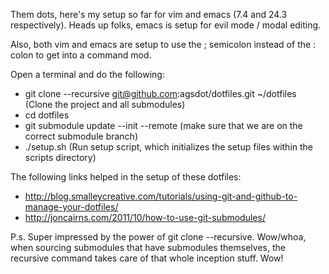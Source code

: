 Them dots, here's my setup so far for vim and emacs (7.4 and 24.3 respectively).  Heads up folks, emacs is setup for evil mode / modal editing.  

Also, both vim and emacs are setup to use the ; semicolon instead of the : colon to get into a command mod.  

Open a terminal and do the following:  

- git clone --recursive git@github.com:agsdot/dotfiles.git ~/dotfiles (Clone the project and all submodules)  
- cd dotfiles  
- git submodule update --init --remote (make sure that we are on the correct submodule branch)  
- ./setup.sh (Run setup script, which initializes the setup files within the scripts directory)  

The following links helped in the setup of these dotfiles:  
  - http://blog.smalleycreative.com/tutorials/using-git-and-github-to-manage-your-dotfiles/  
  - http://joncairns.com/2011/10/how-to-use-git-submodules/  

P.s. Super impressed by the power of git clone --recursive.  Wow/whoa, when sourcing submodules that have submodules themselves, the recursive command takes care of that whole inception stuff.  Wow!  

